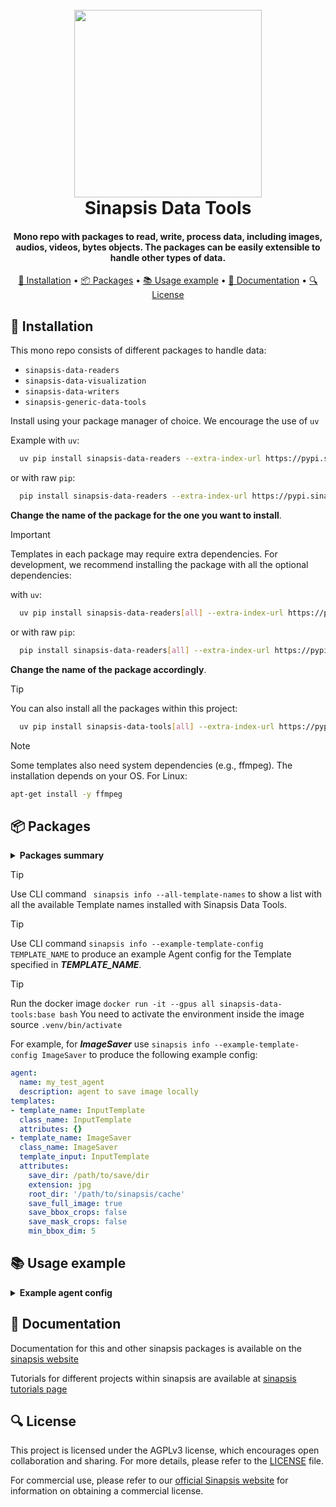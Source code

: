 <h1 align="center">
<br>
<a href="https://sinapsis.tech/">
  <img
    src="https://github.com/Sinapsis-AI/brand-resources/blob/main/sinapsis_logo/4x/logo.png?raw=true"
    alt="" width="300">
</a>

<br>
Sinapsis Data Tools
<br>
</h1>

<h4 align="center"> Mono repo with packages to read, write, process data, including images, audios, videos, bytes objects. The packages
can be easily extensible to handle other types of data.</h4>

<p align="center">
<a href="#installation">🐍 Installation</a> •
<a href="#packages">📦 Packages</a> •
<a href="#usage">📚 Usage example</a> •
<a href="#documentation">📙 Documentation</a> •
<a href="#license">🔍 License</a>
</p>

<h2 id="installation">🐍 Installation</h2>

This mono repo consists of different packages to handle data:

* <code>sinapsis-data-readers</code>
* <code>sinapsis-data-visualization</code>
* <code>sinapsis-data-writers</code>
* <code>sinapsis-generic-data-tools</code>

Install using your package manager of choice. We encourage the use of <code>uv</code>

Example with <code>uv</code>:

```bash
  uv pip install sinapsis-data-readers --extra-index-url https://pypi.sinapsis.tech
```
 or with raw <code>pip</code>:
```bash
  pip install sinapsis-data-readers --extra-index-url https://pypi.sinapsis.tech
```


**Change the name of the package for the one you want to install**.

> [!IMPORTANT]
> Templates in each package may require extra dependencies. For development, we recommend installing the package with all the optional dependencies:
>

with <code>uv</code>:

```bash
  uv pip install sinapsis-data-readers[all] --extra-index-url https://pypi.sinapsis.tech
```
 or with raw <code>pip</code>:
```bash
  pip install sinapsis-data-readers[all] --extra-index-url https://pypi.sinapsis.tech
```


**Change the name of the package accordingly**.

> [!TIP]
> You can also install all the packages within this project:
>
```bash
  uv pip install sinapsis-data-tools[all] --extra-index-url https://pypi.sinapsis.tech
```
> [!NOTE]
> Some templates also need system dependencies (e.g., ffmpeg). The installation
> depends on your OS. For Linux:
>
```bash
apt-get install -y ffmpeg
```

<h2 id="packages">📦 Packages</h2>
<details id='packages'><summary><strong><span style="font-size: 1.0em;"> Packages summary</span></strong></summary>


- **Sinapsis Data Readers**
    - **Audio Readers**\
    _Read audio files from several formats using Pydub, Soundfile, among others._
    - **Dataset Readers**\
    _Read and manipulate tabular datasets from the scikit libraries, among others._
    - **Image Readers**\
    _Read and manipulate images from COCO, paths in CSVs, whole folders, etc._
    - **Text Readers**\
    _Read text data from a simple string and other sources._
    - **Video Readers**\
    _Read videoframes using CV2, Dali, FFMPEG, Torch, among others._

- **Sinapsis Data Visualization**\
_Visualize data distributions and manifolds, as well as draw all kinds of annotations on images, such as bounding boxes, keypoints, labels, oriented bounding boxes, segmentation masks, etc._
- **Sinapsis Data Writers**\
_Write data to many kinds of files._
    - **Annotation Writers**\
    _Save text annotations to JSON, geometries to polygons, etc._
    - **Audio Writers**\
    _Save to audio files using Soundfile, among others._
    - **Image Writers**
    _Save to image files using CV2, among others._
    - **Video Writers**\
    _Save to video files using CV2 or FFMPEG, among others._
- **Sinapsis Generic Data Tools**\
_Wide range of miscellaneous tools to manipulate your data._
</details>

> [!TIP]
> Use CLI command ``` sinapsis info --all-template-names``` to show a list with all the available Template names installed with Sinapsis Data Tools.

> [!TIP] 
> Use CLI command ```sinapsis info --example-template-config TEMPLATE_NAME``` to produce an example Agent config for the Template specified in ***TEMPLATE_NAME***.

> [!TIP]
> Run the docker image ```docker run -it --gpus all sinapsis-data-tools:base bash```
> You need to activate the environment inside the image
> source ```.venv/bin/activate```

For example, for ***ImageSaver*** use ```sinapsis info --example-template-config ImageSaver``` to produce the following example config:


```yaml
agent:
  name: my_test_agent
  description: agent to save image locally
templates:
- template_name: InputTemplate
  class_name: InputTemplate
  attributes: {}
- template_name: ImageSaver
  class_name: ImageSaver
  template_input: InputTemplate
  attributes:
    save_dir: /path/to/save/dir
    extension: jpg
    root_dir: '/path/to/sinapsis/cache'
    save_full_image: true
    save_bbox_crops: false
    save_mask_crops: false
    min_bbox_dim: 5
```


<h2 id="usage">📚 Usage example</h2>
<details id='usage'><summary><strong><span style="font-size: 1.0em;"> Example agent config</span></strong></summary>
You can copy and paste the following config and run it using the sinapsis cli, changing the <code>data_dir</code> attribute in the <code>FolderImageDatasetCV2</code> and the <code>root_dir</code> attribute in the <code>ImageSaver</code> template

```yaml
agent:
  name: my_test_agent
  description: agent to save image locally
templates:
- template_name: InputTemplate
  class_name: InputTemplate
  attributes: {}
- template_name: FolderImageDatasetCV2
  class_name: FolderImageDatasetCV2
  attributes:
    data_dir: /path/to/image
    pattern: '**/*'
    batch_size: 1
    load_on_init: true
    label_path_index: 0
    is_ground_truth: false

- template_name: ImageSaver
  class_name: ImageSaver
  template_input: FolderImageDatasetCV2
  attributes:
    save_dir: /path/to/save/dir
    extension: jpg
    root_dir: '/path/to/sinapsis/cache'
    save_full_image: true
    save_bbox_crops: false
    save_mask_crops: false
    min_bbox_dim: 5
```

To run, simply use:

```bash
sinapsis run name_of_the_config.yml
```
</details>

<h2 id="documentation">📙 Documentation</h2>

Documentation for this and other sinapsis packages is available on the [sinapsis website](https://docs.sinapsis.tech/docs)

Tutorials for different projects within sinapsis are available at [sinapsis tutorials page](https://docs.sinapsis.tech/tutorials)

<h2 id="license">🔍 License</h2>

This project is licensed under the AGPLv3 license, which encourages open collaboration and sharing. For more details, please refer to the [LICENSE](LICENSE) file.

For commercial use, please refer to our [official Sinapsis website](https://sinapsis.tech) for information on obtaining a commercial license.



